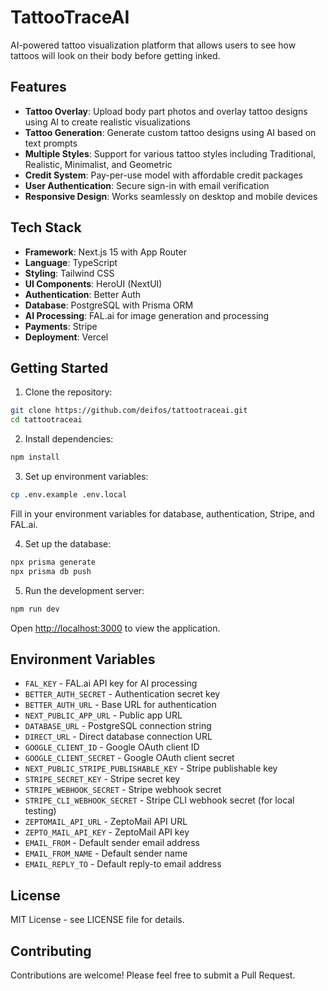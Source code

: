 # TattooTraceAI

AI-powered tattoo visualization platform that allows users to see how tattoos will look on their body before getting inked.

## Features

- **Tattoo Overlay**: Upload body part photos and overlay tattoo designs using AI to create realistic visualizations
- **Tattoo Generation**: Generate custom tattoo designs using AI based on text prompts
- **Multiple Styles**: Support for various tattoo styles including Traditional, Realistic, Minimalist, and Geometric
- **Credit System**: Pay-per-use model with affordable credit packages
- **User Authentication**: Secure sign-in with email verification
- **Responsive Design**: Works seamlessly on desktop and mobile devices

## Tech Stack

- **Framework**: Next.js 15 with App Router
- **Language**: TypeScript
- **Styling**: Tailwind CSS
- **UI Components**: HeroUI (NextUI)
- **Authentication**: Better Auth
- **Database**: PostgreSQL with Prisma ORM
- **AI Processing**: FAL.ai for image generation and processing
- **Payments**: Stripe
- **Deployment**: Vercel

## Getting Started

1. Clone the repository:
```bash
git clone https://github.com/deifos/tattootraceai.git
cd tattootraceai
```

2. Install dependencies:
```bash
npm install
```

3. Set up environment variables:
```bash
cp .env.example .env.local
```
Fill in your environment variables for database, authentication, Stripe, and FAL.ai.

4. Set up the database:
```bash
npx prisma generate
npx prisma db push
```

5. Run the development server:
```bash
npm run dev
```

Open [http://localhost:3000](http://localhost:3000) to view the application.

## Environment Variables

- `FAL_KEY` - FAL.ai API key for AI processing
- `BETTER_AUTH_SECRET` - Authentication secret key
- `BETTER_AUTH_URL` - Base URL for authentication
- `NEXT_PUBLIC_APP_URL` - Public app URL
- `DATABASE_URL` - PostgreSQL connection string
- `DIRECT_URL` - Direct database connection URL
- `GOOGLE_CLIENT_ID` - Google OAuth client ID
- `GOOGLE_CLIENT_SECRET` - Google OAuth client secret
- `NEXT_PUBLIC_STRIPE_PUBLISHABLE_KEY` - Stripe publishable key
- `STRIPE_SECRET_KEY` - Stripe secret key
- `STRIPE_WEBHOOK_SECRET` - Stripe webhook secret
- `STRIPE_CLI_WEBHOOK_SECRET` - Stripe CLI webhook secret (for local testing)
- `ZEPTOMAIL_API_URL` - ZeptoMail API URL
- `ZEPTO_MAIL_API_KEY` - ZeptoMail API key
- `EMAIL_FROM` - Default sender email address
- `EMAIL_FROM_NAME` - Default sender name
- `EMAIL_REPLY_TO` - Default reply-to email address

## License

MIT License - see LICENSE file for details.

## Contributing

Contributions are welcome! Please feel free to submit a Pull Request.
